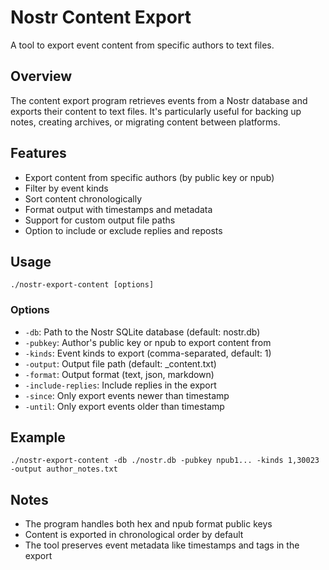 # Nostr Content Export

A tool to export event content from specific authors to text files.

## Overview

The content export program retrieves events from a Nostr database and exports their content to text files. It's particularly useful for backing up notes, creating archives, or migrating content between platforms.

## Features

- Export content from specific authors (by public key or npub)
- Filter by event kinds
- Sort content chronologically
- Format output with timestamps and metadata
- Support for custom output file paths
- Option to include or exclude replies and reposts

## Usage

```
./nostr-export-content [options]
```

### Options

- `-db`: Path to the Nostr SQLite database (default: nostr.db)
- `-pubkey`: Author's public key or npub to export content from
- `-kinds`: Event kinds to export (comma-separated, default: 1)
- `-output`: Output file path (default: <pubkey>_content.txt)
- `-format`: Output format (text, json, markdown)
- `-include-replies`: Include replies in the export
- `-since`: Only export events newer than timestamp
- `-until`: Only export events older than timestamp

## Example

```
./nostr-export-content -db ./nostr.db -pubkey npub1... -kinds 1,30023 -output author_notes.txt
```

## Notes

- The program handles both hex and npub format public keys
- Content is exported in chronological order by default
- The tool preserves event metadata like timestamps and tags in the export
